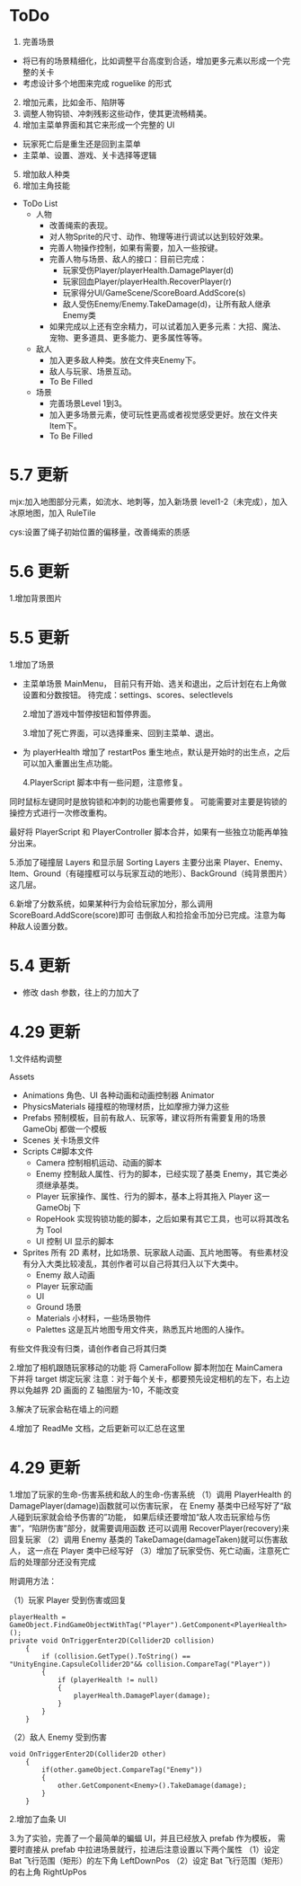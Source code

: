# ToDo

1. 完善场景

- 将已有的场景精细化，比如调整平台高度到合适，增加更多元素以形成一个完整的关卡
- 考虑设计多个地图来完成 roguelike 的形式

2. 增加元素，比如金币、陷阱等
3. 调整人物钩锁、冲刺残影这些动作，使其更流畅精美。
4. 增加主菜单界面和其它来形成一个完整的 UI

- 玩家死亡后是重生还是回到主菜单
- 主菜单、设置、游戏、关卡选择等逻辑

5. 增加敌人种类
6. 增加主角技能

+ ToDo List
  + 人物
    + 改善绳索的表现。
    + 对人物Sprite的尺寸、动作、物理等进行调试以达到较好效果。
    + 完善人物操作控制，如果有需要，加入一些按键。
    + 完善人物与场景、敌人的接口：目前已完成：
      + 玩家受伤Player/playerHealth.DamagePlayer(d)
      + 玩家回血Player/playerHealth.RecoverPlayer(r)
      + 玩家得分UI/GameScene/ScoreBoard.AddScore(s)
      + 敌人受伤Enemy/Enemy.TakeDamage(d)，让所有敌人继承Enemy类
    + 如果完成以上还有空余精力，可以试着加入更多元素：大招、魔法、宠物、更多道具、更多能力、更多属性等等。
  + 敌人
    + 加入更多敌人种类。放在文件夹Enemy下。
    + 敌人与玩家、场景互动。
    + To Be Filled
  + 场景
    + 完善场景Level 1到3。
    + 加入更多场景元素，使可玩性更高或者视觉感受更好。放在文件夹Item下。
    + To Be Filled

# 5.7 更新

mjx:加入地图部分元素，如流水、地刺等，加入新场景 level1-2（未完成），加入冰原地图，加入 RuleTile

cys:设置了绳子初始位置的偏移量，改善绳索的质感

# 5.6 更新

1.增加背景图片

# 5.5 更新

1.增加了场景

- 主菜单场景 MainMenu， 目前只有开始、选关和退出，之后计划在右上角做设置和分数按钮。
  待完成：settings、scores、selectlevels

  2.增加了游戏中暂停按钮和暂停界面。

  3.增加了死亡界面，可以选择重来、回到主菜单、退出。

- 为 playerHealth 增加了 restartPos 重生地点，默认是开始时的出生点，之后可以加入重置出生点功能。

  4.PlayerScript 脚本中有一些问题，注意修复。

同时鼠标左键同时是放钩锁和冲刺的功能也需要修复。
可能需要对主要是钩锁的操控方式进行一次修改重构。

最好将 PlayerScript 和 PlayerController 脚本合并，如果有一些独立功能再单独分出来。

5.添加了碰撞层 Layers 和显示层 Sorting Layers
主要分出来 Player、Enemy、Item、Ground（有碰撞框可以与玩家互动的地形）、BackGround（纯背景图片）这几层。

6.新增了分数系统，如果某种行为会给玩家加分，那么调用 ScoreBoard.AddScore(score)即可
击倒敌人和捡拾金币加分已完成。注意为每种敌人设置分数。

# 5.4 更新

- 修改 dash 参数，往上的力加大了

# 4.29 更新

1.文件结构调整

Assets

- Animations 角色、UI 各种动画和动画控制器 Animator
- PhysicsMaterials 碰撞框的物理材质，比如摩擦力弹力这些
- Prefabs 预制模板，目前有敌人、玩家等，建议将所有需要复用的场景 GameObj 都做一个模板
- Scenes 关卡场景文件
- Scripts C#脚本文件
  - Camera 控制相机运动、动画的脚本
  - Enemy 控制敌人属性、行为的脚本，已经实现了基类 Enemy，其它类必须继承基类。
  - Player 玩家操作、属性、行为的脚本，基本上将其拖入 Player 这一 GameObj 下
  - RopeHook 实现钩锁功能的脚本，之后如果有其它工具，也可以将其改名为 Tool
  - UI 控制 UI 显示的脚本
- Sprites 所有 2D 素材，比如场景、玩家敌人动画、瓦片地图等。
  有些素材没有分入大类比较凌乱，其创作者可以自己将其归入以下大类中。
  - Enemy 敌人动画
  - Player 玩家动画
  - UI
  - Ground 场景
  - Materials 小材料，一些场景物件
  - Palettes 这是瓦片地图专用文件夹，熟悉瓦片地图的人操作。

有些文件我没有归类，请创作者自己将其归类

2.增加了相机跟随玩家移动的功能
将 CameraFollow 脚本附加在 MainCamera 下并将 target 绑定玩家
注意：对于每个关卡，都要预先设定相机的左下，右上边界以免越界
2D 画面的 Z 轴图层为-10，不能改变

3.解决了玩家会粘在墙上的问题

4.增加了 ReadMe 文档，之后更新可以汇总在这里

# 4.29 更新

1.增加了玩家的生命-伤害系统和敌人的生命-伤害系统
（1）调用 PlayerHealth 的 DamagePlayer(damage)函数就可以伤害玩家，
在 Enemy 基类中已经写好了“敌人碰到玩家就会给予伤害的”功能，
如果后续还要增加“敌人攻击玩家给与伤害”，“陷阱伤害”部分，就需要调用函数
还可以调用 RecoverPlayer(recovery)来回复玩家
（2）调用 Enemy 基类的 TakeDamage(damageTaken)就可以伤害敌人，
这一点在 Player 类中已经写好
（3）增加了玩家受伤、死亡动画，注意死亡后的处理部分还没有完成

附调用方法：

（1）玩家 Player 受到伤害或回复

```
playerHealth = GameObject.FindGameObjectWithTag("Player").GetComponent<PlayerHealth>();
private void OnTriggerEnter2D(Collider2D collision)
    {
        if (collision.GetType().ToString() == "UnityEngine.CapsuleCollider2D"&& collision.CompareTag("Player"))
        {
            if (playerHealth != null)
            {
                playerHealth.DamagePlayer(damage);
            }
        }
    }
```

（2）敌人 Enemy 受到伤害

```
void OnTriggerEnter2D(Collider2D other)
    {
        if(other.gameObject.CompareTag("Enemy"))
        {
            other.GetComponent<Enemy>().TakeDamage(damage);
        }
    }
```

2.增加了血条 UI

3.为了实验，完善了一个最简单的蝙蝠 UI，并且已经放入 prefab 作为模板，
需要时直接从 prefab 中拉进场景就行，拉进后注意设置以下两个属性
（1）设定 Bat 飞行范围（矩形）的左下角 LeftDownPos
（2）设定 Bat 飞行范围（矩形）的右上角 RightUpPos
